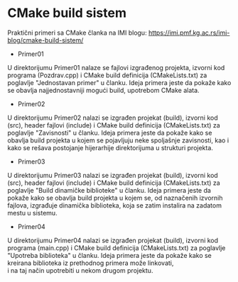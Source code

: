 # CMake build sistem
Praktični primeri sa CMake članka na IMI blogu: https://imi.pmf.kg.ac.rs/imi-blog/cmake-build-sistem/

- Primer01

U direktorijumu Primer01 nalaze se fajlovi izgrađenog projekta, izvorni kod programa (Pozdrav.cpp) i CMake build definicija (CMakeLists.txt) 
za poglavlje "Jednostavan primer" u članku. Ideja primera jeste da pokaže kako se obavlja najjednostavniji mogući build, upotrebom CMake alata.

- Primer02

U direktorijumu Primer02 nalazi se izgrađen projekat (build), izvorni kod (src), header fajlovi (include) i CMake build definicija 
(CMakeLists.txt) za poglavlje "Zavisnosti" u članku. Ideja primera jeste da pokaže kako se obavlja build projekta u kojem se pojavljuju neke 
spoljašnje zavisnosti, kao i kako se rešava postojanje hijerarhije direktorijuma u strukturi projekta.

- Primer03

U direktorijumu Primer03 nalazi se izgrađen projekat (build), izvorni kod (src), header fajlovi (include) i CMake build definicija 
(CMakeLists.txt) za poglavlje "Build dinamičke biblioteke" u članku. Ideja primera jeste da pokaže kako se obavlja build 
projekta u kojem se, od naznačenih izvornih fajlova, izgrađuje dinamička biblioteka, koja se zatim instalira na zadatom mestu u sistemu.

- Primer04

U direktorijumu Primer04 nalazi se izgrađen projekat (build), izvorni kod programa (main.cpp) i CMake build definicija (CMakeLists.txt) 
za poglavlje "Upotreba biblioteka" u članku. Ideja primera jeste da pokaže kako se kreirana biblioteka iz prethodnog primera može linkovati,  
i na taj način upotrebiti u nekom drugom projektu.

